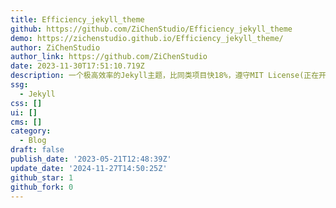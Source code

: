 ```yaml
---
title: Efficiency_jekyll_theme
github: https://github.com/ZiChenStudio/Efficiency_jekyll_theme
demo: https://zichenstudio.github.io/Efficiency_jekyll_theme/
author: ZiChenStudio
author_link: https://github.com/ZiChenStudio
date: 2023-11-30T17:51:10.719Z
description: 一个极高效率的Jekyll主题，比同类项目快18%，遵守MIT License(正在开发)
ssg:
  - Jekyll
css: []
ui: []
cms: []
category:
  - Blog
draft: false
publish_date: '2023-05-21T12:48:39Z'
update_date: '2024-11-27T14:50:25Z'
github_star: 1
github_fork: 0
---
```

